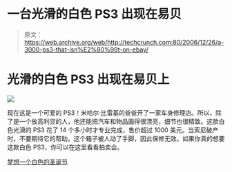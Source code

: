 # 一台光滑的白色 PS3 出现在易贝

> 原文：<https://web.archive.org/web/http://techcrunch.com:80/2006/12/26/a-3000-ps3-that-isn%E2%80%99t-on-ebay/>

# 光滑的白色 PS3 出现在易贝上

![](img/010d4bc07c1bca97e3ab9e3395ec9e30.png)

现在这是一个可爱的 PS3！米哈尔·比雷基的爸爸开了一家车身修理店。所以，除了是一个放高利贷的人，他还能把汽车和物品画得很漂亮，细节也很精致。这款白色光滑的 PS3 花了 14 个多小时才专业完成，售价超过 1000 美元。当索尼破产时，不要期待它的帮助。这个箱子被人动了手脚，因此保修无效。如果你真的想要这款白色 PS3，你可以在这里看看拍卖会。

[梦想一个白色的圣诞节](https://web.archive.org/web/20210116041519/http://www.kotaku.com/gaming/ps3/dreaming-of-a-white-ps3-christmas-224086.php)